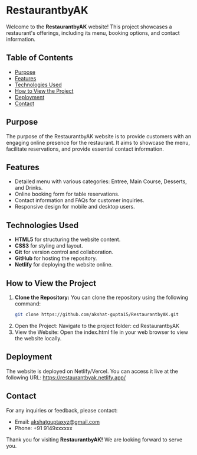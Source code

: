 # RestaurantbyAK

Welcome to the **RestaurantbyAK** website! This project showcases a restaurant's offerings, including its menu, booking options, and contact information. 

## Table of Contents
- [Purpose](#purpose)
- [Features](#features)
- [Technologies Used](#technologies-used)
- [How to View the Project](#how-to-view-the-project)
- [Deployment](#deployment)
- [Contact](#contact)

## Purpose
The purpose of the RestaurantbyAK website is to provide customers with an engaging online presence for the restaurant. It aims to showcase the menu, facilitate reservations, and provide essential contact information.

## Features
- Detailed menu with various categories: Entree, Main Course, Desserts, and Drinks.
- Online booking form for table reservations.
- Contact information and FAQs for customer inquiries.
- Responsive design for mobile and desktop users.

## Technologies Used
- **HTML5** for structuring the website content.
- **CSS3** for styling and layout.
- **Git** for version control and collaboration.
- **GitHub** for hosting the repository.
- **Netlify** for deploying the website online.

## How to View the Project
1. **Clone the Repository:**
   You can clone the repository using the following command:
   ```bash
   git clone https://github.com/akshat-gupta15/RestaurantbyAK.git
2. Open the Project: Navigate to the project folder:
   cd RestaurantbyAK
3. View the Website: Open the index.html file in your web browser to view the website locally.

## Deployment
The website is deployed on Netlify/Vercel. You can access it live at the following URL: https://restaurantbyak.netlify.app/

## Contact
For any inquiries or feedback, please contact:

- Email: akshatguptaxyz@gmail.com
- Phone: +91 9149xxxxxx

Thank you for visiting **RestaurantbyAK!** We are looking forward to serve you.
